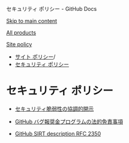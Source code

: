 セキュリティ ポリシー - GitHub Docs

[Skip to main content](#main-content)

[All products](/ja)

[Site policy](/site-policy)

* [サイト ポリシー](/ja/site-policy)/
* [セキュリティ ポリシー](/ja/site-policy/security-policies)

セキュリティ ポリシー
==========

* [セキュリティ脆弱性の協調的開示](/ja/site-policy/security-policies/coordinated-disclosure-of-security-vulnerabilities)

* [GitHub バグ報奨金プログラムの法的免責事項](/ja/site-policy/security-policies/github-bug-bounty-program-legal-safe-harbor)

* [GitHub SIRT description RFC 2350](/ja/site-policy/security-policies/github-sirt-description-rfc-2350)
